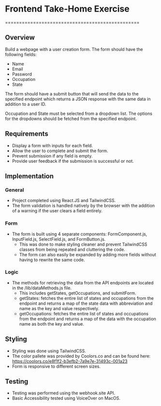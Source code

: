 # Frontend Take-Home Exercise
================================================


## Overview
Build a webpage with a user creation form. The form should have the following fields:

* Name
* Email
* Password
* Occupation
* State

The form should have a submit button that will send the data to the specified endpoint which returns a JSON response with the same data in addition to a user ID. 

Occupation and State must be selected from a dropdown list. The options for the dropdowns should be fetched from the specified endpoint.


## Requirements

* Display a form with inputs for each field.
* Allow the user to complete and submit the form.
* Prevent submission if any field is empty.
* Provide user feedback if the submission is successful or not.


## Implementation

### General

* Project completed using React.JS and TailwindCSS.
* The form validation is handled natively by the browser with the addition of a warning if the user clears a field entirely.

### Form
* The form is built using 4 separate components: FormComponent.js, InputField.js, SelectField.js, and FormButton.js.
    * This was done to make styling cleaner and prevent TailwindCSS classes from being repeated and cluttering the code.
    * The form can also easily be expanded by adding more fields without having to rewrite the same code.

### Logic
* The methods for retrieving the data from the API endpoints are located in the /lib/dataMethods.js file.
    * This includes getStates, getOccupations, and submitForm.
    * getStates: fetches the entire list of states and occupations from the endpoint and returns a map of the state data with abbreviation and name as the key and value respectively.
    * getOccupations: fetches the entire list of states and occupations from the endpoint and returns a map of the data with the occupation name as both the key and value.

## Styling

* Styling was done using TailwindCSS.
* The color pallete was provided by Coolors.co and can be found here: https://coolors.co/e8f1f2-b3efb2-7a9e7e-31493c-001a23
* Form is responsive to different screen sizes.

## Testing

* Testing was performed using the webhook.site API. 
* Basic Accessibility tested using VoiceOver on MacOS.
